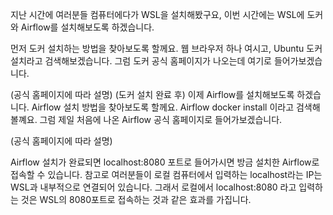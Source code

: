 지난 시간에 여러분들 컴퓨터에다가 WSL을 설치해봤구요,
이번 시간에는 WSL에 도커와 Airflow를 설치해보도록 하겠습니다. 

먼저 도커 설치하는 방법을 찾아보도록 할께요.
웹 브라우저 하나 여시고, Ubuntu 도커 설치라고 검색해보겠습니다.
그럼 도커 공식 홈페이지가 나오는데 여기로 들어가보겠습니다. 

(공식 홈페이지에 따라 설명)
(도커 설치 완료 후)
이제 Airflow를 설치해보도록 하겠습니다. 
Airflow 설치 방법을 찾아보도록 할께요.
Airflow docker install 이라고 검색해볼꼐요.
그럼 제일 처음에 나온 Airflow 공식 홈페이지로 들어가보겠습니다. 

(공식 홈페이지에 따라 설명)

Airflow 설치가 완료되면 localhost:8080 포트로 들어가시면 방금 설치한 Airflow로 접속할 수 있습니다. 
참고로 여러분들이 로컬 컴퓨터에서 입력하는 localhost라는 IP는 WSL과 내부적으로 연결되어 있습니다. 그래서 로컬에서 localhost:8080 라고 입력하는 것은 WSL의 8080포트로 접속하는 것과 같은 효과를 가집니다. 



